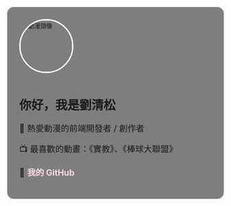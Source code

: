 <!DOCTYPE html>
<html lang="zh-Hant">
<head>
  <meta charset="UTF-8">
  <meta name="viewport" content="width=device-width, initial-scale=1.0">
  <title>劉清松的動漫世界</title>
  <link href="https://fonts.googleapis.com/css2?family=Noto+Sans+TC:wght@700&display=swap" rel="stylesheet">
  <style>
![image](https://github.com/user-attachments/assets/809bb447-9087-4393-8601-4de0b5e5f092)
   body {
      margin: 0;
      padding: 0;
      font-family: 'Noto Sans TC', sans-serif;
      background-image: url('https://i.imgur.com/5RHR6Ku.jpg'); /* 可改成你喜歡的動漫背景圖 */
      background-size: cover;
      background-position: center;
      color: white;
      text-shadow: 2px 2px 4px #000;
      display: flex;
      flex-direction: column;
      align-items: center;
      justify-content: center;
      height: 100vh;
      text-align: center;
    }

    h1 {
      font-size: 3em;
      margin: 0.5em 0;
    }

    p {
      font-size: 1.4em;
      margin-bottom: 1em;
    }

    .card {
      background-color: rgba(0, 0, 0, 0.5);
      padding: 2em;
      border-radius: 15px;
      max-width: 600px;
    }

    .avatar {
      width: 120px;
      border-radius: 50%;
      border: 3px solid white;
      margin-bottom: 1em;
    }

    a {
      color: #ffd6e0;
      text-decoration: none;
      font-weight: bold;
    }
  </style>
</head>
<body>
  <div class="card">
    <img src="https://i.imgur.com/C4dLP02.gif" alt="動漫頭像" class="avatar">
    <h1>你好，我是劉清松</h1>
    <p>🎌 熱愛動漫的前端開發者 / 創作者</p>
    <p>📺 最喜歡的動畫：《實教》、《棒球大聯盟》</p>
    <p>🔗 <a href="https://github.com/yourusername" target="_blank">我的 GitHub</a></p>
  </div>
</body>
</html>

